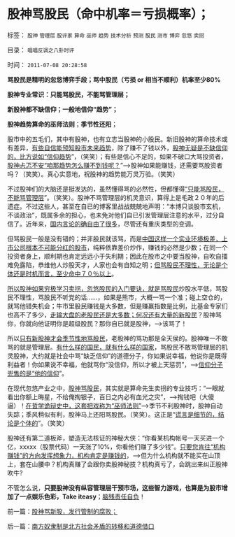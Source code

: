 # 股神骂股民（命中机率＝亏损概率）；

标签： `股神` `管理层` `股评家` `算命` `巫师` `趋势` `技术分析` `预测` `股民` `测市` `博弈` `忽悠` `卖拐` 

目录： `唱唱反调之八卦时评`

时间： `2011-07-08 20:28:58`

**骂股民是精明的忽悠博弈手段；骂中股民（亏损 or 相当不顺利）机率至少80%**

**股神专业常识：只能骂股民，不能骂管理层；**

**新股神都不缺信仰；一般地信仰“趋势”；**

**股神趋势算命的巫师法则**；**季节性还阳**；

股市中的五毛们，其中有股神，也有立志当股神的小股民。新旧股神的算命技术或有差异，[有些自信能预知股市未来趋势](../../../2011/5/27/（不确定性＝测不准）三角；哈耶克凯恩斯谁赢了、.md)，除了赚不了钱以外，[股神无疑是不缺信仰的，比方说如“信仰趋势](../../../2010/5/6/为什么“缺乏信仰”的社会总是生机勃勃？.md)”，（笑笑）；有些是信心不足的，如果不破口大骂投资者，[股神忐忑不安“咱那趋势怎么赚不到钱呢？](../../../2008/11/18/趋势投资：听庄家的话，赚庄家的钱.md)”——>股神如果能赚钱，还需要骂股资者吗？（笑笑）。真心实意地，祝股神的趋势能万灵万验。（笑笑）

不过股神们的大脑还是挺发达的，虽然懂得骂的必然性，但都懂得[“只能骂股民，不能骂管理层](../../../2011/6/29/忠告五毛型股民不要拉皮条.md)”。（笑笑）。股神不骂管理层的机灵意识，算得上是毛政２０年的后遗症。不过这些人，甚至在自已的博客里战战兢兢地声明：“本博只谈股市玄机，不谈政治”，既属多余的担心，也未免对他们自已引发管理层注意的水平，过分自信了。近年来，[国内言论的确自由了很多](http://darthvad123.wordpress.com/2011/04/11/%E8%A8%80%E8%AE%BA%E8%87%AA%E7%94%B1%EF%BC%8C%E4%BA%BA%E8%BA%AB%E5%AE%89%E5%85%A8/)，尽管还有重庆类型的变调。

但骂股民一般是没有错的；并非股民就该骂，而是[中国这样一个实业环境极差，上市公司根本不可能分红的股市](../../../2011/7/1/A股合理的市盈率应是无限高.md)，纯粹依靠差价炒作，赚钱的必然是少数；在同一个投资者身上，顺利期也肯定远远小于失利期；因此在股市之中要当股神，自吹自擂难免露陷，恭维他人炒股天才，人家也会有自知之明；[但骂股民不理性，无论是个体还是时机而言，至少命中７０％以上](../../../2011/6/13/世界上有蠢猪并不奇怪.md)。

[所以股神如果穷极学习卖拐，忽悠股民的入门要诀，就是骂股民](../../../2011/5/20/股神专家们骂市场需要点逻辑.md)炒股水平低，骂股民不理性，骂股民不听党的话……，如果是熊市，大概一骂一个准；碰上空仓的，就骂他错失机会；牛市里股民赚钱是大多数，但是赚赢指数是比例，比基金专家们也高不了多少，[走输大盘的老股民还是大多数；何况还有大量的新股民](../../../2011/6/17/A股抛开市盈率时开始成熟.md)？股神骂你，你就向他证明你是超级股民？那你自已就是股神，——>该骂了！

所以[只有新股神才会季节性地骂股民](../../../2010/9/29/股神的季节性，持股过节将获利.md)，老股神的骂功那是全天侯的。股神唯一不敢骂的就是管理层。[有什么样的国民，就有什么样的国家](../../../2010/4/15/“反对派”不是“对抗派”.md)，骂股民不敢骂管理层的机灵股神，大约就是社会中骂“缺乏信仰”的道德分子，你如果说幸福，他说你是既得利益者！你如果说不幸福，他就骂你“没信仰，所以才被上天惩罚”，——>[信仰分子兜售的是“他的信仰](../../../2009/6/14/西教信仰人士不应以传教为目的参与中国政治生活.md)”。

在现代忽悠产业之中，[股神骂股民](../../../2010/7/1/股评家骂散户，骂市场经济，骂创业板，骂买卖自愿.md)，其实就是算命先生卖拐的专业技巧：“一眼就看出你额上晦星，不给俺掏银子，百日之内必有血光之灾”，——>掏钱吧（大傻逼）！[在哲学诡辩史中，这套把戏称为“巫师法则”](../../../2011/2/27/波普尔证伪与巫师法则.md)——>季节不利股神时，股神自动失踪；季风稍似有利，股神马上还阳骂股民。（笑笑）。这正是“[谎言是细节的，结论是个体的](../../../2011/6/26/结论是个体性的，谎言只能针对细节.md)”。（笑笑）

股神还有第二道板斧，塑造无法核证的神秘大侠：“你看某机构帐号一天买进一个亿，xxxxx（股票代码）一天涨了10%，你看他们赚了多少钱”。[只要您肯往“机构赚钱”的方向发挥想象力，机构肯定是赚钱的](../../../2010/10/10/个人主义心证允许创造性体验：意淫合法！.md)，——>但为什么机构就不能买在山顶上，套在山腰中？机构真赚了会跟你卖股神秘技？机构真亏了，会跳出来纠正股神吹牛?

不管怎么说，**只要股神没有纵容管理层干预市场，这些智力游戏，也算是为股市增加了一点娱乐色彩，Take iteasy**；[脑残责任自负](../../../2011/3/2/什么是真相？预测未来对不对？.md)！



前一篇：[股神骂新股，发行管制的腐败；](../../../2011/7/8/股神骂新股，发行管制的腐败；.md)

后一篇：[南方奴隶制是北方社会矛盾的转移和道德借口](../../../2011/7/8/南方奴隶制是北方社会矛盾的转移和道德借口.md)
